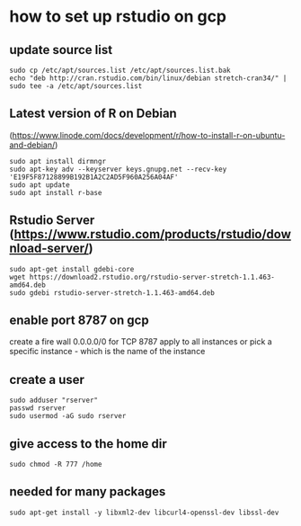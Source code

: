 # how to set up rstudio on gcp

## update source list

```
sudo cp /etc/apt/sources.list /etc/apt/sources.list.bak
echo "deb http://cran.rstudio.com/bin/linux/debian stretch-cran34/" | sudo tee -a /etc/apt/sources.list
```
## Latest version of R on Debian
(https://www.linode.com/docs/development/r/how-to-install-r-on-ubuntu-and-debian/)

```
sudo apt install dirmngr
sudo apt-key adv --keyserver keys.gnupg.net --recv-key 'E19F5F87128899B192B1A2C2AD5F960A256A04AF'
sudo apt update
sudo apt install r-base
```

## Rstudio Server (https://www.rstudio.com/products/rstudio/download-server/)

```
sudo apt-get install gdebi-core
wget https://download2.rstudio.org/rstudio-server-stretch-1.1.463-amd64.deb
sudo gdebi rstudio-server-stretch-1.1.463-amd64.deb
```

## enable port 8787 on gcp

create a fire wall 0.0.0.0/0 for TCP 8787
apply to all instances or pick a specific instance - which is the name of the instance 

## create a user 
```
sudo adduser "rserver"
passwd rserver 
sudo usermod -aG sudo rserver
```
## give access to the home dir
```
sudo chmod -R 777 /home 
```
## needed for many packages 

```
sudo apt-get install -y libxml2-dev libcurl4-openssl-dev libssl-dev
```
